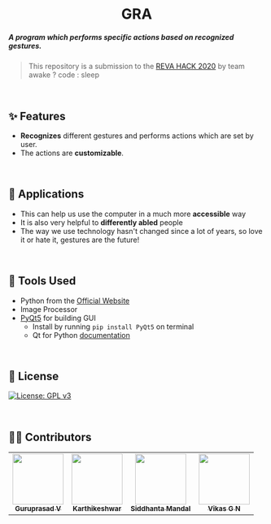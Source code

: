 <h1 align="center">GRA</h1>
<h5>A program which performs specific actions based on recognized gestures.</h5>
<h5>
</h5>

> This repository is a submission to the [REVA HACK 2020](https://revahack.netlify.app/) by team 
awake ? code : sleep



<br>

## :sparkles: Features

* __Recognizes__ different gestures and performs actions which are set by user.
* The actions are __customizable__.


<br>

## :seedling: Applications

* This can help us use the computer in a much more __accessible__ way
* It is also very helpful to __differently abled__ people
* The way we use technology hasn't changed since a lot of years, so love it or hate it, gestures are the future!

<br>

## :hammer: Tools Used

* Python from the [Official Website](https://www.python.org/)
* Image Processor 
* [PyQt5](https://riverbankcomputing.com/software/pyqt/intro) for building GUI
  - Install by running `pip install PyQt5` on terminal
  - Qt for Python [documentation](https://doc.qt.io/qtforpython/)

<br>

## :page_facing_up: License

[![License: GPL v3](https://img.shields.io/badge/License-GPLv3-blue.svg)](https://www.gnu.org/licenses/gpl-3.0)

<br>

## :man_technologist: Contributors

<table>
    <tr>
    <td align="center"><a href="https://github.com/guruprasadv22"><img src="https://avatars0.githubusercontent.com/u/44210009?s=400&u=483e3d8b62f635befb6bdb258c8b4db3bfb06990&v=4" width="100px;" alt=""/><br /><sub><b>Guruprasad V</b></sub></a></td>
    <td align="center"><a href="https://github.com/Karthikeshwar1"><img src="https://avatars2.githubusercontent.com/u/43902130?s=400&u=f8f84eaf888d3a32eaa758db8ec036a7e9f3466d&v=4" width="100px;" alt=""/><br /><sub><b>Karthikeshwar</b></sub></a><br /></td>
      <td align="center"><a href="https://github.com/Siddhanta-10"><img src="https://avatars0.githubusercontent.com/u/49256432?s=400&v=4" width="100px;" alt=""/><br /><sub><b>Siddhanta Mandal</b></sub></a></td>
        <td align="center"><a href="https://github.com/vikasgn2"><img src="https://avatars3.githubusercontent.com/u/46003079?s=400&u=a122cc714e9090d4e1e24634c137116b84d672b9&v=4" width="100px;" alt=""/><br /><sub><b>Vikas G N</b></sub></a></td>
    </tr>
    </table>
